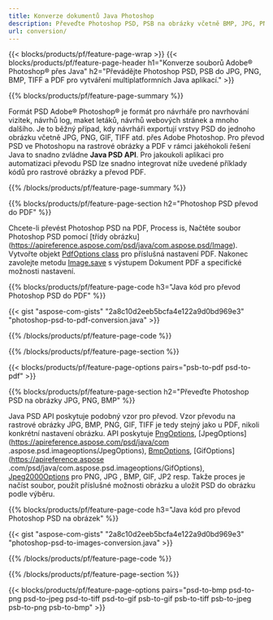 ```yaml
---
title: Konverze dokumentů Java Photoshop
description: Převeďte Photoshop PSD, PSB na obrázky včetně BMP, JPG, PNG, TIFF a PDF prostřednictvím knihovny Java.
url: conversion/
---
```


{{< blocks/products/pf/feature-page-wrap >}}
{{< blocks/products/pf/feature-page-header h1="Konverze souborů Adobe® Photoshop® přes Java" h2="Převádějte Photoshop PSD, PSB do JPG, PNG, BMP, TIFF a PDF pro vytváření multiplatformních Java aplikací." >}}

{{% blocks/products/pf/feature-page-summary %}}

Formát PSD Adobe® Photoshop® je formát pro návrháře pro navrhování vizitek, návrhů log, maket letáků, návrhů webových stránek a mnoho dalšího. Je to běžný případ, kdy návrháři exportují vrstvy PSD do jednoho obrázku včetně JPG, PNG, GIF, TIFF atd. přes Adobe Photoshop. Pro převod PSD ve Photoshopu na rastrové obrázky a PDF v rámci jakéhokoli řešení Java to snadno zvládne **Java PSD API**. Pro jakoukoli aplikaci pro automatizaci převodu PSD lze snadno integrovat níže uvedené příklady kódů pro rastrové obrázky a převod PDF.

{{% /blocks/products/pf/feature-page-summary %}}

{{% blocks/products/pf/feature-page-section h2="Photoshop PSD převod do PDF" %}}

Chcete-li převést Photoshop PSD na PDF, Process is, Načtěte soubor Photoshop PSD pomocí [třídy obrázku] (https://apireference.aspose.com/psd/java/com.aspose.psd/Image). Vytvořte objekt [PdfOptions class](https://apireference.aspose.com/psd/java/com.aspose.psd.imageoptions/PdfOptions) pro příslušná nastavení PDF. Nakonec zavolejte metodu [Image.save](https://apireference.aspose.com/psd/java/com.aspose.psd/Image#save-java.lang.String-com.aspose.psd.ImageOptionsBase-) s výstupem Dokument PDF a specifické možnosti nastavení.

{{% blocks/products/pf/feature-page-code h3="Java kód pro převod Photoshop PSD do PDF" %}}

{{< gist "aspose-com-gists" "2a8c10d2eeb5bcfa4e122a9d0bd969e3" "photoshop-psd-to-pdf-conversion.java" >}}

{{% /blocks/products/pf/feature-page-code %}}

{{% /blocks/products/pf/feature-page-section %}}

{{< blocks/products/pf/feature-page-options pairs="psb-to-pdf psd-to-pdf" >}}

{{% blocks/products/pf/feature-page-section h2="Převeďte Photoshop PSD na obrázky JPG, PNG, BMP" %}}

Java PSD API poskytuje podobný vzor pro převod. Vzor převodu na rastrové obrázky JPG, BMP, PNG, GIF, TIFF je tedy stejný jako u PDF, nikoli konkrétní nastavení obrázku. API poskytuje [PngOptions](https://apireference.aspose.com/psd/java/com.aspose.psd.imageoptions/PngOptions), [JpegOptions](https://apireference.aspose.com/psd/java/com .aspose.psd.imageoptions/JpegOptions), [BmpOptions](https://apireference.aspose.com/psd/java/com.aspose.psd.imageoptions/BmpOptions), [GifOptions](https://apireference.aspose .com/psd/java/com.aspose.psd.imageoptions/GifOptions), [Jpeg2000Options](https://apireference.aspose.com/psd/java/com.aspose.psd.imageoptions/Jpeg2000Options) pro PNG, JPG , BMP, GIF, JP2 resp. Takže proces je načíst soubor, použít příslušné možnosti obrázku a uložit PSD do obrázku podle výběru.

{{% blocks/products/pf/feature-page-code h3="Java kód pro převod Photoshop PSD na obrázek" %}}

{{< gist "aspose-com-gists" "2a8c10d2eeb5bcfa4e122a9d0bd969e3" "photoshop-psd-to-images-conversion.java" >}}

{{% /blocks/products/pf/feature-page-code %}}

{{% /blocks/products/pf/feature-page-section %}}

{{< blocks/products/pf/feature-page-options pairs="psd-to-bmp psd-to-png psd-to-jpeg psd-to-tiff psd-to-gif psb-to-gif psb-to-tiff psb-to-jpeg psb-to-png psb-to-bmp" >}}
